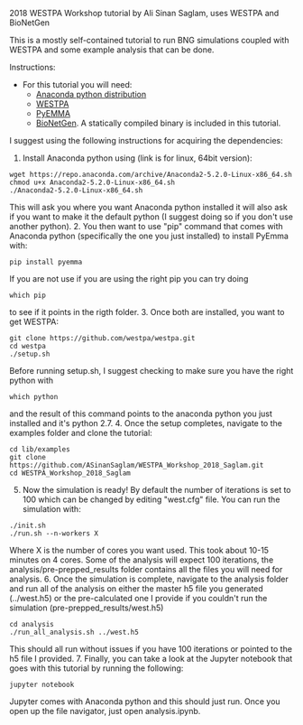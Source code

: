 2018 WESTPA Workshop tutorial by Ali Sinan Saglam, uses WESTPA and BioNetGen

This is a mostly self-contained tutorial to run BNG simulations coupled with WESTPA and some example analysis that can be done.

Instructions: 
* For this tutorial you will need:
  * [Anaconda python distribution](https://www.anaconda.com/download/)
  * [WESTPA](https://github.com/westpa/westpa)
  * [PyEMMA](http://emma-project.org/latest/INSTALL.html)
  * [BioNetGen](https://www.csb.pitt.edu/Faculty/Faeder/?page_id=409). A statically compiled binary is included in this tutorial.
  
I suggest using the following instructions for acquiring the dependencies: 

1. Install Anaconda python using (link is for linux, 64bit version):
```
wget https://repo.anaconda.com/archive/Anaconda2-5.2.0-Linux-x86_64.sh
chmod u+x Anaconda2-5.2.0-Linux-x86_64.sh
./Anaconda2-5.2.0-Linux-x86_64.sh
```
This will ask you where you want Anaconda python installed it will also ask if you want to make it the default python (I suggest doing so if you don't use another python). 
2. You then want to use "pip" command that comes with Anaconda python (specifically the one you just installed) to install PyEmma with:
```
pip install pyemma
```
If you are not use if you are using the right pip you can try doing
```
which pip
```
to see if it points in the rigth folder. 
3. Once both are installed, you want to get WESTPA:
```
git clone https://github.com/westpa/westpa.git
cd westpa
./setup.sh
```
Before running setup.sh, I suggest checking to make sure you have the right python with
```
which python
```
and the result of this command points to the anaconda python you just installed and it's python 2.7. 
4. Once the setup completes, navigate to the examples folder and clone the tutorial:
```
cd lib/examples
git clone https://github.com/ASinanSaglam/WESTPA_Workshop_2018_Saglam.git
cd WESTPA_Workshop_2018_Saglam
```
5. Now the simulation is ready! By default the number of iterations is set to 100 which can be changed by editing "west.cfg" file. You can run the simulation with:
```
./init.sh
./run.sh --n-workers X
```
Where X is the number of cores you want used. This took about 10-15 minutes on 4 cores. Some of the analysis will expect 100 iterations, the analysis/pre-prepped_results folder contains all the files you will need for analysis.
6. Once the simulation is complete, navigate to the analysis folder and run all of the analysis on either the master h5 file you generated (../west.h5) or the pre-calculated one I provide if you couldn't run the simulation (pre-prepped_results/west.h5)
```
cd analysis
./run_all_analysis.sh ../west.h5
```
This should all run without issues if you have 100 iterations or pointed to the h5 file I provided. 
7. Finally, you can take a look at the Jupyter notebook that goes with this tutorial by running the following:
```
jupyter notebook
```
Jupyter comes with Anaconda python and this should just run. Once you open up the file navigator, just open analysis.ipynb. 
